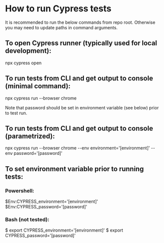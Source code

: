 # How to run Cypress tests
It is recommended to run the below commands from repo root.
Otherwise you may need to update paths in command arguments.

## To open Cypress runner (typically used for local development):
npx cypress open

## To run tests from CLI and get output to console (minimal command):
npx cypress run --browser chrome

Note that password should be set in environment variable (see below) prior to test run.

## To run tests from CLI and get output to console (parametrized):
npx cypress run --browser chrome --env environment='[environment]' --env password='[password]'

## To set environment variable prior to running tests:

### Powershell:

$Env:CYPRESS_environment='[environment]'
$Env:CYPRESS_password='[password]'

### Bash (not tested):

$ export CYPRESS_environment='[environment]'
$ export CYPRESS_password='[password]'
